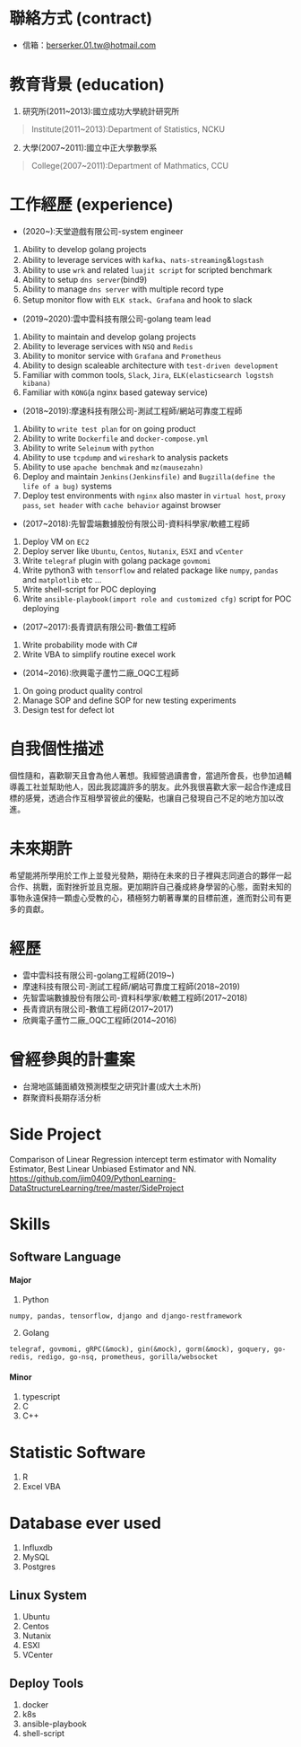 # 聯絡方式 (contract)
- 信箱：berserker.01.tw@hotmail.com


# 教育背景 (education)
1. 研究所(2011~2013):國立成功大學統計研究所
> Institute(2011~2013):Department of Statistics, NCKU

2. 大學(2007~2011):國立中正大學數學系
> College(2007~2011):Department of Mathmatics, CCU


# 工作經歷 (experience)
- (2020~):天堂遊戲有限公司-system engineer
1. Ability to develop golang projects
2. Ability to leverage services with `kafka`、`nats-streaming`&`logstash`
3. Ability to use `wrk` and related `luajit script` for scripted benchmark
4. Ability to setup `dns server`(bind9)
5. Ability to manage `dns server` with multiple record type
6. Setup monitor flow with `ELK stack`、`Grafana` and hook to slack

- (2019~2020):雲中雲科技有限公司-golang team lead
1. Ability to maintain and develop golang projects
2. Ability to leverage services with `NSQ` and `Redis`
3. Ability to monitor service with `Grafana` and `Prometheus`
4. Ability to design scaleable architecture with `test-driven development`
5. Familiar with common tools, `Slack`, `Jira`, `ELK(elasticsearch logstsh kibana)`
6. Familiar with `KONG`(a nginx based gateway service)


- (2018~2019):摩速科技有限公司-測試工程師/網站可靠度工程師
1. Ability to `write test plan` for on going product
2. Ability to write `Dockerfile` and `docker-compose.yml`
3. Ability to write `Seleinum` with `python`
4. Ability to use `tcpdump` and `wireshark` to analysis packets
5. Ability to use `apache benchmak` and `mz(mausezahn)`
6. Deploy and maintain `Jenkins(Jenkinsfile)` and `Bugzilla(define the life of a bug)` systems
7. Deploy test environments with `nginx` also master in `virtual host`, `proxy pass`, `set header` with `cache behavior` against browser


- (2017~2018):先智雲端數據股份有限公司-資料科學家/軟體工程師
1. Deploy VM on `EC2`
2. Deploy server like `Ubuntu`, `Centos`, `Nutanix`, `ESXI` and `vCenter`
3. Write `telegraf` plugin with golang package `govmomi`
4. Write python3 with `tensorflow` and related package like `numpy`, `pandas` and `matplotlib` etc ...
5. Write shell-script for POC deploying
6. Write `ansible-playbook(import role and customized cfg)` script for POC deploying


- (2017~2017):長青資訊有限公司-數值工程師
1. Write probability mode with C#
2. Write VBA to simplify routine execel work


- (2014~2016):欣興電子蘆竹二廠_OQC工程師
1. On going product quality control
2. Manage SOP and define SOP for new testing experiments
3. Design test for defect lot


# 自我個性描述
個性隨和，喜歡聊天且會為他人著想。我經營過讀書會，當過所會長，也參加過輔導義工社並幫助他人，因此我認識許多的朋友。此外我很喜歡大家一起合作達成目標的感覺，透過合作互相學習彼此的優點，也讓自己發現自己不足的地方加以改進。


# 未來期許
希望能將所學用於工作上並發光發熱，期待在未來的日子裡與志同道合的夥伴一起合作、挑戰，面對挫折並且克服。更加期許自己養成終身學習的心態，面對未知的事物永遠保持一顆虛心受教的心，積極努力朝著專業的目標前進，進而對公司有更多的貢獻。


# 經歷
- 雲中雲科技有限公司-golang工程師(2019~)
- 摩速科技有限公司-測試工程師/網站可靠度工程師(2018~2019)
- 先智雲端數據股份有限公司-資料科學家/軟體工程師(2017~2018)
- 長青資訊有限公司-數值工程師(2017~2017)
- 欣興電子蘆竹二廠_OQC工程師(2014~2016)


# 曾經參與的計畫案
- 台灣地區鋪面績效預測模型之研究計畫(成大土木所)
- 群聚資料長期存活分析


# Side Project
Comparison of Linear Regression intercept term estimator with Nomality Estimator, Best Linear Unbiased Estimator and NN.
https://github.com/jim0409/PythonLearning-DataStructureLearning/tree/master/SideProject

# Skills
## Software Language
#### Major
1. Python
```
numpy, pandas, tensorflow, django and django-restframework
```
2. Golang
```
telegraf, govmomi, gRPC(&mock), gin(&mock), gorm(&mock), goquery, go-redis, redigo, go-nsq, prometheus, gorilla/websocket
```

#### Minor
1. typescript
2. C
3. C++

# Statistic Software
1. R
2. Excel VBA

# Database ever used
1. Influxdb
2. MySQL
3. Postgres

## Linux System
1. Ubuntu
2. Centos
3. Nutanix
4. ESXI
5. VCenter

## Deploy Tools
1. docker
2. k8s
3. ansible-playbook
4. shell-script
